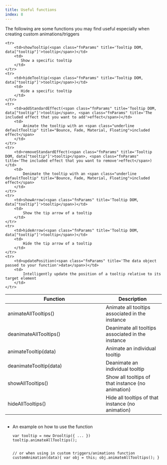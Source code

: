 ```yaml
---
title: Useful functions
index: 8
---
```


The following are some functions you may find useful especially when creating custom animations/triggers


<table>
<thead>
    <tr>
        <th style="width:300px;">Function</th>
        <th>Description</th>
    </tr>
</thead>
<tbody>
    <tr>
        <td>animateAllTooltips()</td>
        <td>
            Animate all tooltips associated in the instance
        </td>
    </tr>
    <tr>
        <td>deanimateAllTooltips()</td>
        <td>
           Deanimate all tooltips associated in the instance
        </td>
    </tr>
    <tr>
        <td>animateTooltip(<span class="fnParams" title="The data object that was passed to your function">data</span>)</td>
        <td>
            Animate an individual tooltip
        </td>
    </tr>
    <tr>
        <td>deanimateTooltip(<span class="fnParams" title="The data object that was passed to your function">data</span>)</td>
        <td>
            Deanimate an individual tooltip
        </td>
    </tr>
    <tr>
        <td>showAllTooltips()</td>
        <td>
           Show all tooltips of that instance (no animation)
        </td>
    </tr>
    <tr>
        <td>hideAllTooltips()</td>
        <td>
           Hide all tooltips of that instance (no animation)
        </td>
    </tr>

    <tr>
        <td>showTooltip(<span class="fnParams" title='Tooltip DOM, data["tooltip"]'>tooltip</span>)</td>
        <td>
           Show a specific tooltip
        </td>
    </tr>
    <tr>
        <td>hideTooltip(<span class="fnParams" title='Tooltip DOM, data["tooltip"]'>tooltip</span>)</td>
        <td>
           Hide a specific tooltip
        </td>
    </tr>
    <tr>
        <td>addStandardEffect(<span class="fnParams" title='Tooltip DOM, data["tooltip"]'>tooltip</span>, <span class="fnParams" title='The included effect that you want to add'>effect</span>)</td>
        <td>
          	Animate the tooltip with an <span class="underline defaultTooltip" title="Bounce, Fade, Material, Floating">included effect</span>
        </td>
    </tr>
    <tr>
        <td>removeStandardEffect(<span class="fnParams" title='Tooltip DOM, data["tooltip"]'>tooltip</span>, <span class="fnParams" title='The included effect that you want to remove'>effect</span>)</td>
        <td>
          	Denimate the tooltip with an <span class="underline defaultTooltip" title="Bounce, Fade, Material, Floating">included effect</span>
        </td>
    </tr>
    <tr>
        <td>showArrow(<span class="fnParams" title='Tooltip DOM, data["tooltip"]'>tooltip</span>)</td>
        <td>
          	Show the tip arrow of a tooltip
        </td>
    </tr>
    <tr>
        <td>hideArrow(<span class="fnParams" title='Tooltip DOM, data["tooltip"]'>tooltip</span>)</td>
        <td>
          	Hide the tip arrow of a tooltip
        </td>
    </tr>
    <tr>
        <td>updatePosition(<span class="fnParams" title='The data object passed to your function'>data</span>)</td>
        <td>
          	Intelligently update the position of a tooltip relative to its target element
        </td>
    </tr>
</tbody>
</table>



<ul style="margin-top:30px" class="steps">
    	<li>
    		<span class = "instruction">An example on how to use the function</span>
    		<pre class = "js"><code>var tooltip = new Drooltip({ ... })
tooltip.animateAllTooltips();

// or when using in custom triggers/animations
function customAnimation(data){
    var obj = this;
    obj.animateAllTooltips();
}
</code></pre>    
		</li>
	</ul>
